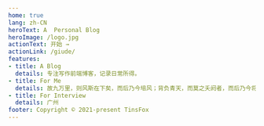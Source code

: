 ```yaml
---
home: true
lang: zh-CN
heroText: A  Personal Blog
heroImage: /logo.jpg
actionText: 开始 →
actionLink: /giude/
features:
- title: A Blog
  details: 专注写作前端博客，记录日常所得。
- title: For Me
  details: 故九万里，则风斯在下矣，而后乃今培风；背负青天，而莫之夭阏者，而后乃今将图南。
- title: For Interview
  details: 广州
footer: Copyright © 2021-present TinsFox
---
```

